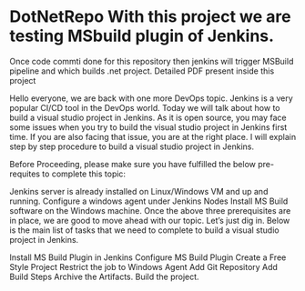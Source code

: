 # DotNetRepo With this project we are testing MSbuild plugin of Jenkins.
Once code commti done for this repository then jenkins will trigger MSBuild pipeline and which builds .net project.
Detailed PDF present inside this project

Hello everyone, we are back with one more DevOps topic. Jenkins is a very popular CI/CD tool in the DevOps world. Today we will talk about how to build a visual studio project in Jenkins. As it is open source, you may face some issues when you try to build the visual studio project in Jenkins first time. If you are also facing that issue, you are at the right place. I will explain step by step procedure to build a visual studio project in Jenkins.

Before Proceeding, please make sure you have fulfilled the below pre-requites to complete this topic:

Jenkins server is already installed on Linux/Windows VM and up and running.
Configure a windows agent under Jenkins Nodes
Install MS Build software on the Windows machine.
Once the above three prerequisites are in place, we are good to move ahead with our topic. Let’s just dig in. Below is the main list of tasks that we need to complete to build a visual studio project in Jenkins.

Install MS Build Plugin in Jenkins
Configure MS Build Plugin
Create a Free Style Project
Restrict the job to Windows Agent
Add Git Repository
Add Build Steps
Archive the Artifacts.
Build the project.
